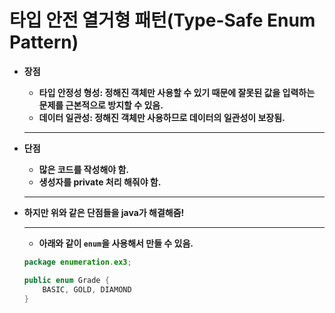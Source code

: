 # 타입 안전 열거형 패턴(Type-Safe Enum Pattern)

- **장점**
    - **타입 안정성 형성: 정해진 객체만 사용할 수 있기 때문에 잘못된 값을 입력하는 문제를 근본적으로 방지할 수 있음.**
    - **데이터 일관성: 정해진 객체만 사용하므로 데이터의 일관성이 보장됨.**
    
    ---
    
- **단점**
    - **많은 코드를 작성해야 함.**
    - **생성자를 private 처리 해줘야 함.**
    
    ---
    
- **하지만 위와 같은 단점들을 java가 해결해줌!**
    
    ---
    
    - **아래와 같이 `enum`을 사용해서 만들 수 있음.**
    
    ```java
    package enumeration.ex3;
    
    public enum Grade {
        BASIC, GOLD, DIAMOND
    }
    ```
